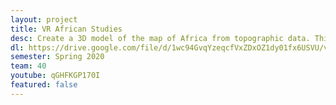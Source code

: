 ```yaml
---
layout: project
title: VR African Studies
desc: Create a 3D model of the map of Africa from topographic data. This map will be used as an interactive interface to access digital datasets from historic sites that are located in the appropriate geographic locations on the map.
dl: https://drive.google.com/file/d/1wc94GvqYzeqcfVxZDxOZ1dy01fx6USVU/view?usp=sharing
semester: Spring 2020
team: 40
youtube: qGHFKGP170I
featured: false
---
```

